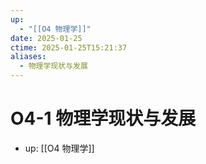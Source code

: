 ```yaml
---
up:
  - "[[O4 物理学]]"
date: 2025-01-25
ctime: 2025-01-25T15:21:37
aliases:
  - 物理学现状与发展
---
```


# O4-1 物理学现状与发展

- up: [[O4 物理学]]

